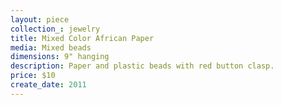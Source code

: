 ```yaml
---
layout: piece
collection_: jewelry
title: Mixed Color African Paper
media: Mixed beads
dimensions: 9" hanging
description: Paper and plastic beads with red button clasp.
price: $10
create_date: 2011
---
```

